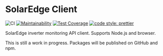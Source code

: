 # SolarEdge Client

![CI](https://github.com/shaungrady/solaredge-client/workflows/CI/badge.svg)
[![Maintainability](https://api.codeclimate.com/v1/badges/51c14052d5ec53ccd84d/maintainability)](https://codeclimate.com/github/shaungrady/solaredge-client/maintainability)
[![Test Coverage](https://api.codeclimate.com/v1/badges/51c14052d5ec53ccd84d/test_coverage)](https://codeclimate.com/github/shaungrady/solaredge-client/test_coverage)
[![code style: prettier](https://img.shields.io/badge/code_style-prettier-ff69b4.svg?style=flat-square)](https://github.com/prettier/prettier)

SolarEdge inverter monitoring API client. Supports Node.js and browser.

This is still a work in progress. Packages will be published on GitHub and npm.
